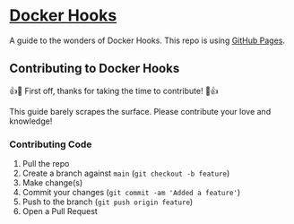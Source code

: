 # [Docker Hooks](https://dockerhooks.javanile.org)

A guide to the wonders of Docker Hooks. This repo is using [GitHub Pages](https://pages.github.com/).

## Contributing to Docker Hooks

:+1::tada: First off, thanks for taking the time to contribute! :tada::+1:

This guide barely scrapes the surface. Please contribute your love and knowledge!

### Contributing Code

1. Pull the repo
2. Create a branch against `main` (`git checkout -b feature`)
3. Make change(s)
4. Commit your changes (`git commit -am 'Added a feature'`)
5. Push to the branch (`git push origin feature`)
6. Open a Pull Request
